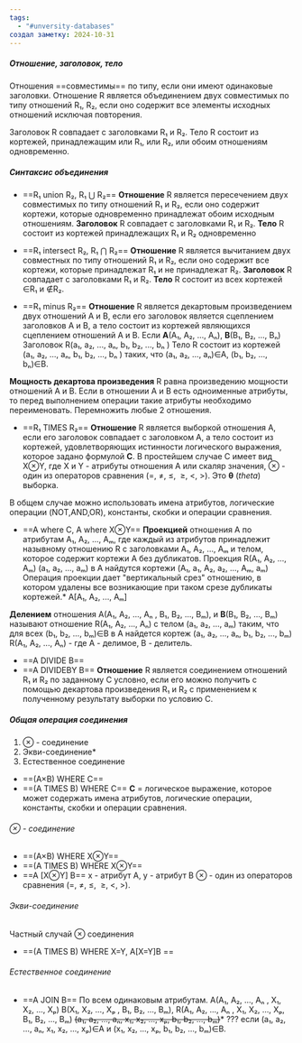 ```yaml
---
tags:
  - "#unversity-databases"
создал заметку: 2024-10-31
---
```

##### Отношение, заголовок, тело
Отношения ==совместимы== по типу, если они имеют одинаковые заголовки.
Отношение R является объединением двух совместимых по типу отношений R₁, R₂, если оно содержит все элементы исходных отношений исключая повторения.

Заголовок R совпадает с заголовками R₁ и R₂.
Тело R состоит из кортежей, принадлежащим или R₁, или R₂, или обоим отношениям одновременно.

##### Синтаксис объединения
* ==R₁ union R₂, R₁ ⋃ R₂==
**Отношение** R является пересечением двух совместимых по типу отношений R₁ и R₂, если оно содержит кортежи, которые одновременно принадлежат обоим исходным отношениям.
**Заголовок** R совпадает с заголовками R₁ и R₂.
**Тело** R состоит из кортежей принадлежащих R₁ и R₂ одновременно

* ==R₁ intersect R₂, R₁ ⋂ R₂==
**Отношение** R является вычитанием двух совместных по типу отношений  R₁ и R₂, если оно содержит все кортежи, которые принадлежат  R₁ и не принадлежат R₂.
**Заголовок** R совпадает с заголовками  R₁ и R₂.
**Тело** R состоит из всех кортежей  ∈R₁ и ∉R₂.

* ==R₁ minus R₂==
**Отношение** R является декартовым произведением двух отношений A и B, если его заголовок является сцеплением заголовков A и B, а тело состоит из кортежей являющихся сцеплением отношений A и B.
Если **A**(A₁, A₂, ...,  Aₙ), **B**(B₁, B₂, ...,  Bₙ)
Заголовок R(a₁, a₂, ...,  aₙ, b₁, b₂, ...,  bₙ )
Тело R состоит из кортежей (a₁, a₂, ...,  aₙ, b₁, b₂, ...,  bₙ ) таких,
что (a₁, a₂, ...,  aₙ)∈A, (b₁, b₂, ...,  bₙ)∈B.

**Мощность декартова произведения** R равна произведению мощности отношений A и B.
Если в отношении A и B есть одноименные атрибуты, то перед выполнением операции такие атрибуты необходимо переименовать. Перемножить любые 2 отношения.

* ==R₁ TIMES R₂==
**Отношение** R является выборкой отношения A, если его заголовок совпадает с заголовком A, а тело состоит из кортежей, удовлетворяющих истинности логического выражения, которое задано формулой **C**.
В простейшем случае C имеет вид X⊗Y, где X и Y - атрибуты отношения A или скаляр значения, ⊗ - один из операторов сравнения (=, ≠, ≤,  ≥, <, >).
Это **θ** (*theta*) выборка.

В общем случае можно использовать имена атрибутов, логические операции (NOT,AND,OR), константы, скобки и операции сравнения.

* ==A where C, A where X⊗Y==
**Проекцией** отношения A по атрибутам A₁, A₂, ...,  Aₘ, где каждый из атрибутов принадлежит назывному отношению R с заголовками A₁, A₂, ...,  Aₘ и телом, которое содержит кортежи A без дубликатов.
Проекция
	 R(A₁, A₂, ...,  Aₘ)
	 (a₁, a₂, ...,  aₘ)
	 в A найдутся кортежи (A₁, a₁, A₂, a₂, ...,  Aₘ, aₘ)
Операция проекции дает "вертикальный срез" отношению, в котором удалены все возникающие при таком срезе дубликаты кортежей.*
A\[A₁, A₂, ...,  Aₘ]

**Делением** отношения A(A₁, A₂, ...,  Aₙ , B₁, B₂, ...,  Bₘ), и **B**(B₁, B₂, ...,  Bₘ) называют отношение R(A₁, A₂, ...,  Aₙ) с телом (a₁, a₂, ...,  aₘ) таким, что для всех (b₁, b₂, ...,  bₘ)∈B в A найдется кортеж (a₁, a₂, ...,  aₙ, b₁, b₂, ...,  bₘ)
R(A₁, A₂, ...,  Aₙ) - где A - делимое, B - делитель.

- ==A DIVIDE B==
- ==A DIVIDEBY B==
**Отношение** R является соединением отношений  R₁ и R₂ по заданному C условно, если его можно получить с помощью декартова произведения  R₁ и R₂ с применением к полученному результату выборки по условию C.

##### Общая операция соединения
1) ⊗ - соединение
2) Экви-соединение*
3) Естественное соединение
- ==(A×B) WHERE C==
- ==(A TIMES B) WHERE C==
**C** = логическое выражение, которое может содержать имена атрибутов, логические операции, константы, скобки и операции сравнения.

###### ⊗ - соединение
- ==(A×B) WHERE X⊗Y==
- ==(A TIMES B) WHERE X⊗Y==
- ==A [X⊗Y] B==
x - атрибут A, y - атрибут B
⊗ - один из операторов сравнения (=, ≠, ≤,  ≥, <, >).
###### Экви-соединение
Частный случай ⊗ соединения
- ==(A TIMES B) WHERE  X=Y, A[X=Y]B ==
###### Естественное соединение
- ==A JOIN B==
По всем одинаковым атрибутам.
A(A₁, A₂, ...,  Aₙ , X₁, X₂, ...,  Xₚ)
B(X₁, X₂, ...,  Xₚ , B₁, B₂, ...,  Bₘ),
R(A₁, A₂, ...,  Aₙ , X₁, X₂, ...,  Xₚ, B₁, B₂, ...,  Bₘ)
~~(a₁, a₂, ...,  aₙ, x₁, x₂, ...,  xₚ, b₁, b₂, ...,  bₘ)~~\* ???
если (a₁, a₂, ...,  aₙ, x₁, x₂, ...,  xₚ)∈A и (x₁, x₂, ...,  xₚ, b₁, b₂, ...,  bₘ)∈B.
